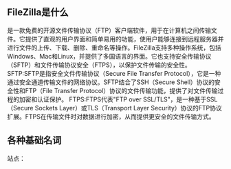## FileZilla是什么
是一款免费的开源文件传输协议（FTP）客户端软件，用于在计算机之间传输文件。它提供了直观的用户界面和简单易用的功能，使用户能够连接到远程服务器并进行文件的上传、下载、删除、重命名等操作。FileZilla支持多种操作系统，包括Windows、Mac和Linux，并提供了多国语言的界面。它也支持安全传输协议（SFTP）和文件传输协议安全（FTPS），以保护文件传输的安全性。
SFTP:SFTP是指安全文件传输协议（Secure File Transfer Protocol），它是一种通过安全通道传输文件的网络协议。SFTP结合了SSH（Secure Shell）协议的安全性和FTP（File Transfer Protocol）协议的文件传输功能，提供了对文件传输过程的加密和认证保护。
FTPS:FTPS代表"FTP over SSL/TLS"，是一种基于SSL（Secure Sockets Layer）或TLS（Transport Layer Security）协议的FTP协议扩展。FTPS在传输文件时对数据进行加密，从而提供更安全的文件传输方式。

## 各种基础名词
站点：































